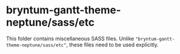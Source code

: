 # bryntum-gantt-theme-neptune/sass/etc

This folder contains miscellaneous SASS files. Unlike `"bryntum-gantt-theme-neptune/sass/etc"`, these files
need to be used explicitly.
